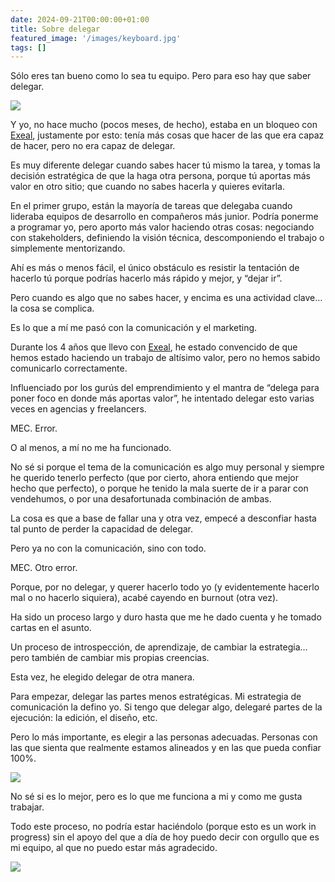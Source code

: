 ```yaml
---
date: 2024-09-21T00:00:00+01:00
title: Sobre delegar
featured_image: '/images/keyboard.jpg'
tags: []
---
```


Sólo eres tan bueno como lo sea tu equipo. Pero para eso hay que saber delegar.

![](/images/blog/1724660072513.jpg)

Y yo, no hace mucho (pocos meses, de hecho), estaba en un bloqueo con [Exeal](https://www.exeal.com/), justamente por esto: tenía más cosas que hacer de las que era capaz de hacer, pero no era capaz de delegar.

Es muy diferente delegar cuando sabes hacer tú mismo la tarea, y tomas la decisión estratégica de que la haga otra persona, porque tú aportas más valor en otro sitio; que cuando no sabes hacerla y quieres evitarla.

En el primer grupo, están la mayoría de tareas que delegaba cuando lideraba equipos de desarrollo en compañeros más junior. Podría ponerme a programar yo, pero aporto más valor haciendo otras cosas: negociando con stakeholders, definiendo la visión técnica, descomponiendo el trabajo o simplemente mentorizando.

Ahí es más o menos fácil, el único obstáculo es resistir la tentación de hacerlo tú porque podrías hacerlo más rápido y mejor, y “dejar ir”.

Pero cuando es algo que no sabes hacer, y encima es una actividad clave… la cosa se complica.

Es lo que a mí me pasó con la comunicación y el marketing.

Durante los 4 años que llevo con [Exeal](https://www.exeal.com/), he estado convencido de que hemos estado haciendo un trabajo de altísimo valor, pero no hemos sabido comunicarlo correctamente.

Influenciado por los gurús del emprendimiento y el mantra de “delega para poner foco en donde más aportas valor”, he intentado delegar esto varias veces en agencias y freelancers.

MEC. Error.

O al menos, a mí no me ha funcionado.

No sé si porque el tema de la comunicación es algo muy personal y siempre he querido tenerlo perfecto (que por cierto, ahora entiendo que mejor hecho que perfecto), o porque he tenido la mala suerte de ir a parar con vendehumos, o por una desafortunada combinación de ambas.

La cosa es que a base de fallar una y otra vez, empecé a desconfiar hasta tal punto de perder la capacidad de delegar.

Pero ya no con la comunicación, sino con todo.

MEC. Otro error.

Porque, por no delegar, y querer hacerlo todo yo (y evidentemente hacerlo mal o no hacerlo siquiera), acabé cayendo en burnout (otra vez).

Ha sido un proceso largo y duro hasta que me he dado cuenta y he tomado cartas en el asunto.

Un proceso de introspección, de aprendizaje, de cambiar la estrategia… pero también de cambiar mis propias creencias.

Esta vez, he elegido delegar de otra manera.

Para empezar, delegar las partes menos estratégicas. Mi estrategia de comunicación la defino yo. Si tengo que delegar algo, delegaré partes de la ejecución: la edición, el diseño, etc.

Pero lo más importante, es elegir a las personas adecuadas. Personas con las que sienta que realmente estamos alineados y en las que pueda confiar 100%.

![](/images/blog/1724660069784.jpg)

No sé si es lo mejor, pero es lo que me funciona a mi y como me gusta trabajar.

Todo este proceso, no podría estar haciéndolo (porque esto es un work in progress) sin el apoyo del que a día de hoy puedo decir con orgullo que es mi equipo, al que no puedo estar más agradecido.

![](/images/blog/1724660057947.jpg)
